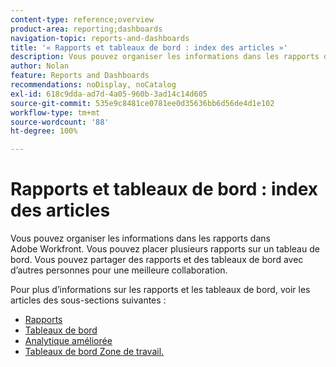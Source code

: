 ```yaml
---
content-type: reference;overview
product-area: reporting;dashboards
navigation-topic: reports-and-dashboards
title: '« Rapports et tableaux de bord : index des articles »'
description: Vous pouvez organiser les informations dans les rapports dans Adobe Workfront. Vous pouvez placer plusieurs rapports sur un tableau de bord. Vous pouvez partager des rapports et des tableaux de bord avec d’autres personnes pour une meilleure collaboration.
author: Nolan
feature: Reports and Dashboards
recommendations: noDisplay, noCatalog
exl-id: 618c9dda-ad7d-4a05-960b-3ad14c14d605
source-git-commit: 535e9c8481ce0781ee0d35636bb6d56de4d1e102
workflow-type: tm+mt
source-wordcount: '88'
ht-degree: 100%

---
```



# Rapports et tableaux de bord : index des articles

<!--Audited: 01/2024-->

Vous pouvez organiser les informations dans les rapports dans Adobe Workfront. Vous pouvez placer plusieurs rapports sur un tableau de bord. Vous pouvez partager des rapports et des tableaux de bord avec d’autres personnes pour une meilleure collaboration.

Pour plus d’informations sur les rapports et les tableaux de bord, voir les articles des sous-sections suivantes :

* [Rapports](../reports-and-dashboards/reports/reports-overview.md)
* [Tableaux de bord](../reports-and-dashboards/dashboards/dashboards-overview.md)
* [Analytique améliorée](../enhanced-analytics/enhanced-analytics.md)
* [Tableaux de bord Zone de travail.](../reports-and-dashboards/canvas-dashboards/canvas-dashboards-overview.md)

